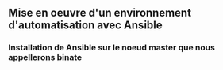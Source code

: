  ## Mise en oeuvre d'un environnement d'automatisation avec Ansible

### Installation de Ansible sur le noeud master que nous appellerons binate

